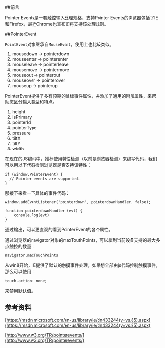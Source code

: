##前言

Pointer Events是一套触控输入处理规格，支持Pointer Events的浏览器包括了IE和Firefox，最近Chrome也宣布即将支持该处理规则。

##PointerEvent

``PointEvent``对象继承自``MouseEvent``，使用上也比较类似。

1. mousedown -> pointerdown
2. mouseenter -> pointerenter
3. mouseleave -> pointerleave
4. mousemove -> pointermove
5. mouseout -> pointerout
6. mouseover -> pointerover
7. mouseup -> pointerup

PointerEvent提供了多有预期的鼠标事件属性，并添加了通用的附加属性，来帮助您区分输入类型和特点。

1. height
2. isPrimary
3. pointerId
4. pointerType
5. pressure
6. tiltX
7. tiltY
8. width

在现在的JS编码中，推荐使用特性检测（以前是浏览器检测）来编写代码，我们可以用以下代码检测浏览器是否支持该特性：

	if (window.PointerEvent) {
	  // Pointer events are supported.
	}

那接下来看一下具体的事件代码：

	window.addEventListener('pointerdown', pointerdownHandler, false);
	
	function pointerdownHandler (evt) {
		console.log(evt)
	}

通过输出，可以更直观的看到PointerEvent的各个属性。

通过浏览器的navigator对象的maxTouthPoints，可以拿到当前设备支持的最大多点触控的数量：

	navigator.maxTouchPoints

从win8开始，IE提供了默认的触摸事件处理，如果想全部由js代码控制触摸事件，那么可以使用：

	touch-action: none;

来禁用默认值。

## 参考资料

[https://msdn.microsoft.com/en-us/library/ie/dn433244(v=vs.85).aspx](https://msdn.microsoft.com/en-us/library/ie/dn433244(v=vs.85).aspx)

[http://www.w3.org/TR/pointerevents/](http://www.w3.org/TR/pointerevents/)